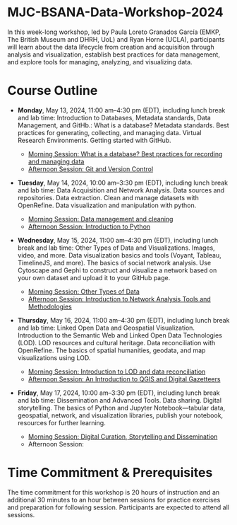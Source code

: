 # MJC-BSANA-Data-Workshop-2024
In this week-long workshop, led by Paula Loreto Granados García (EMKP, The British Museum and DHRH, UoL) and Ryan Horne (UCLA), participants will learn about the data lifecycle from creation and acquisition through analysis and visualization, establish best practices for data management, and explore tools for managing, analyzing, and visualizing data.

# Course Outline

- **Monday**, May 13, 2024, 11:00 am–4:30 pm (EDT), including lunch break and lab time: Introduction to Databases, Metadata standards, Data Management, and GitHb.: What is a database? Metadata standards. Best practices for generating, collecting, and managing data. Virtual Research Environments. Getting started with GitHub.
  - [Morning Session: What is a database? Best practices for recording and managing data ](https://github.com/2024-5-13-5-17-MJC-BSANA/MJC-BSANA-Data-Wokshop-2024/wiki/Monday-Morning-Session-1:-What-is-a-Database%3F/)
  - [Afternoon Session: Git and Version Control](https://github.com/2024-5-13-5-17-MJC-BSANA/MJC-BSANA-Data-Workshop-2024/wiki/Monday-Afternoon-Session-1:-Git-and-Version-Control)
    
- **Tuesday**, May 14, 2024, 10:00 am–3:30 pm (EDT), including lunch break and lab time: Data Acquisition and Network Analysis. Data sources and repositories. Data extraction. Clean and manage datasets with OpenRefine. Data visualization and manipulation with python. 
  - [Morning Session: Data management and cleaning](https://github.com/2024-5-13-5-17-MJC-BSANA/MJC-BSANA-Data-Wokshop-2024/wiki/Tuesday-Morning-Session-3:-Data-Management-and-cleaning)
  - [Afternoon Session: Introduction to Python](https://github.com/2024-5-13-5-17-MJC-BSANA/MJC-BSANA-Data-Workshop-2024/wiki/Tuesday-Afternoon-Session-1:-Python-and-Jupyter)
  
- **Wednesday**, May 15, 2024, 11:00 am–4:30 pm (EDT), including lunch break and lab time: Other Types of Data and Visualizations. Images, video, and more. Data visualization basics and tools (Voyant, Tableau, TimelineJS, and more). The basics of social network analysis. Use Cytoscape and Gephi to construct and visualize a network based on your own dataset and upload it to your GitHub page.
  - [Morning Session: Other Types of Data](https://github.com/2024-5-13-5-17-MJC-BSANA/MJC-BSANA-Data-Wokshop-2024/wiki/Wednesday-Morning-Session-5%3A-Other-Types-of-Data-and-Visualizations.-Images%2C-video%2C-3D-and-more./)
  - [Afternoon Session: Introduction to Network Analysis Tools and Methodologies](https://github.com/2024-5-13-5-17-MJC-BSANA/MJC-BSANA-Data-Workshop-2024/wiki/Wednesday-Afternoon-Session-1:-Network-Analysis)

- **Thursday**, May 16, 2024, 11:00 am–4:30 pm (EDT), including lunch break and lab time: Linked Open Data and Geospatial Visualization. Introduction to the Semantic Web and Linked Open Data Technologies (LOD). LOD resources and cultural heritage. Data reconciliation with OpenRefine. The basics of spatial humanities, geodata, and map visualizations using LOD.
  - [Morning Session: Introduction to LOD and data reconciliation](https://github.com/2024-5-13-5-17-MJC-BSANA/MJC-BSANA-Data-Wokshop-2024/wiki/Thursday-Morning-Session-7:-Introduction-to-LOD-and-data-reconciliation-with-Open-Refine)
  - [Afternoon Session: An Introduction to QGIS and Digital Gazetteers](https://github.com/2024-5-13-5-17-MJC-BSANA/MJC-BSANA-Data-Workshop-2024/wiki/Wednesday-Afternoon-Session-2:-An-Introduction-to-QGIS-and-Digital-Gazetteers)
  
- **Friday**, May 17, 2024, 10:00 am–3:30 pm (EDT), including lunch break and lab time: Dissemination and Advanced Tools. Data sharing. Digital storytelling. The basics of Python and Jupyter Notebook—tabular data, geospatial, network, and visualization libraries, publish your notebook, resources for further learning.
  - [Morning Session: Digital Curation, Storytelling and Dissemination](https://github.com/2024-5-13-5-17-MJC-BSANA/MJC-BSANA-Data-Workshop-2024/wiki/Friday-Morning-Session-9:-Digital-Curation-Storytelling-and-Dissemination)
  - Afternoon Session: 

# Time Commitment & Prerequisites

The time commitment for this workshop is 20 hours of instruction and an additional 30 minutes to an hour between sessions for practice exercises and preparation for following session. Participants are expected to attend all sessions.

